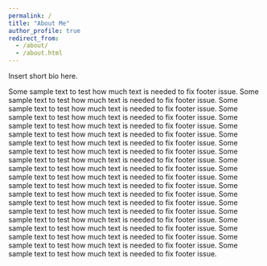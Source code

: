 ```yaml
---
permalink: /
title: "About Me"
author_profile: true
redirect_from: 
  - /about/
  - /about.html
---
```


Insert short bio here.

Some sample text to test how much text is needed to fix footer issue. Some sample text to test how much text is needed to fix footer issue. Some sample text to test how much text is needed to fix footer issue. Some sample text to test how much text is needed to fix footer issue. Some sample text to test how much text is needed to fix footer issue. Some sample text to test how much text is needed to fix footer issue. Some sample text to test how much text is needed to fix footer issue. Some sample text to test how much text is needed to fix footer issue. Some sample text to test how much text is needed to fix footer issue. Some sample text to test how much text is needed to fix footer issue. Some sample text to test how much text is needed to fix footer issue. Some sample text to test how much text is needed to fix footer issue. Some sample text to test how much text is needed to fix footer issue. Some sample text to test how much text is needed to fix footer issue. Some sample text to test how much text is needed to fix footer issue. Some sample text to test how much text is needed to fix footer issue. Some sample text to test how much text is needed to fix footer issue. Some sample text to test how much text is needed to fix footer issue. Some sample text to test how much text is needed to fix footer issue. Some sample text to test how much text is needed to fix footer issue. 
